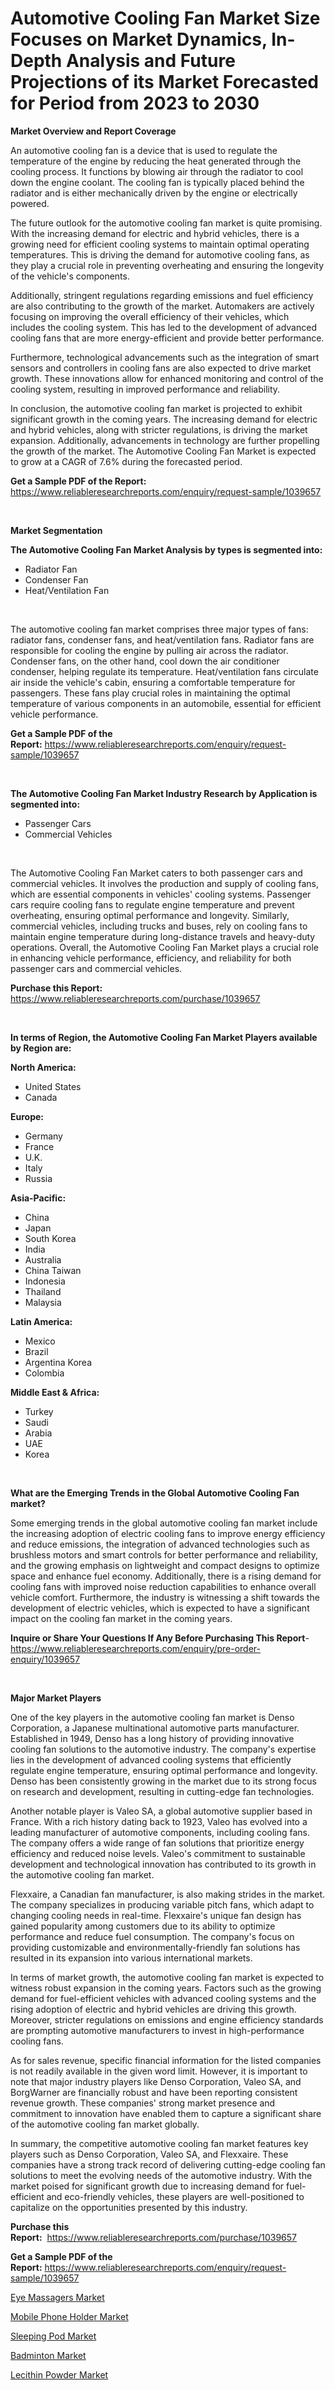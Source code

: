 <p><h1>Automotive Cooling Fan Market Size Focuses on Market Dynamics, In-Depth Analysis and Future Projections of its Market Forecasted for Period from 2023 to 2030</h1></p><p><strong>Market Overview and Report Coverage</strong></p>
<p><p>An automotive cooling fan is a device that is used to regulate the temperature of the engine by reducing the heat generated through the cooling process. It functions by blowing air through the radiator to cool down the engine coolant. The cooling fan is typically placed behind the radiator and is either mechanically driven by the engine or electrically powered.</p><p>The future outlook for the automotive cooling fan market is quite promising. With the increasing demand for electric and hybrid vehicles, there is a growing need for efficient cooling systems to maintain optimal operating temperatures. This is driving the demand for automotive cooling fans, as they play a crucial role in preventing overheating and ensuring the longevity of the vehicle's components.</p><p>Additionally, stringent regulations regarding emissions and fuel efficiency are also contributing to the growth of the market. Automakers are actively focusing on improving the overall efficiency of their vehicles, which includes the cooling system. This has led to the development of advanced cooling fans that are more energy-efficient and provide better performance.</p><p>Furthermore, technological advancements such as the integration of smart sensors and controllers in cooling fans are also expected to drive market growth. These innovations allow for enhanced monitoring and control of the cooling system, resulting in improved performance and reliability.</p><p>In conclusion, the automotive cooling fan market is projected to exhibit significant growth in the coming years. The increasing demand for electric and hybrid vehicles, along with stricter regulations, is driving the market expansion. Additionally, advancements in technology are further propelling the growth of the market. The Automotive Cooling Fan Market is expected to grow at a CAGR of 7.6% during the forecasted period.</p></p>
<p><strong>Get a Sample PDF of the Report:</strong> <a href="https://www.reliableresearchreports.com/enquiry/request-sample/1039657">https://www.reliableresearchreports.com/enquiry/request-sample/1039657</a></p>
<p>&nbsp;</p>
<p><strong>Market Segmentation</strong></p>
<p><strong>The Automotive Cooling Fan Market Analysis by types is segmented into:</strong></p>
<p><ul><li>Radiator Fan</li><li>Condenser Fan</li><li>Heat/Ventilation Fan</li></ul></p>
<p>&nbsp;</p>
<p><p>The automotive cooling fan market comprises three major types of fans: radiator fans, condenser fans, and heat/ventilation fans. Radiator fans are responsible for cooling the engine by pulling air across the radiator. Condenser fans, on the other hand, cool down the air conditioner condenser, helping regulate its temperature. Heat/ventilation fans circulate air inside the vehicle's cabin, ensuring a comfortable temperature for passengers. These fans play crucial roles in maintaining the optimal temperature of various components in an automobile, essential for efficient vehicle performance.</p></p>
<p><strong>Get a Sample PDF of the Report:</strong>&nbsp;<a href="https://www.reliableresearchreports.com/enquiry/request-sample/1039657">https://www.reliableresearchreports.com/enquiry/request-sample/1039657</a></p>
<p>&nbsp;</p>
<p><strong>The Automotive Cooling Fan Market Industry Research by Application is segmented into:</strong></p>
<p><ul><li>Passenger Cars</li><li>Commercial Vehicles</li></ul></p>
<p>&nbsp;</p>
<p><p>The Automotive Cooling Fan Market caters to both passenger cars and commercial vehicles. It involves the production and supply of cooling fans, which are essential components in vehicles' cooling systems. Passenger cars require cooling fans to regulate engine temperature and prevent overheating, ensuring optimal performance and longevity. Similarly, commercial vehicles, including trucks and buses, rely on cooling fans to maintain engine temperature during long-distance travels and heavy-duty operations. Overall, the Automotive Cooling Fan Market plays a crucial role in enhancing vehicle performance, efficiency, and reliability for both passenger cars and commercial vehicles.</p></p>
<p><strong>Purchase this Report:</strong>&nbsp; <a href="https://www.reliableresearchreports.com/purchase/1039657">https://www.reliableresearchreports.com/purchase/1039657</a></p>
<p>&nbsp;</p>
<p><strong>In terms of Region, the Automotive Cooling Fan Market Players available by Region are:</strong></p>
<p>
    <p> <strong> North America: </strong>
        <ul>
            <li>United States</li>
            <li>Canada</li>
        </ul>
        </p> 
    <p> <strong> Europe: </strong>
        <ul>
            <li>Germany</li>
            <li>France</li>
            <li>U.K.</li>
            <li>Italy</li>
            <li>Russia</li>
        </ul>
        </p> 
    <p> <strong> Asia-Pacific: </strong>
        <ul>
            <li>China</li>
            <li>Japan</li>
            <li>South Korea</li>
            <li>India</li>
            <li>Australia</li>
            <li>China Taiwan</li>
            <li>Indonesia</li>
            <li>Thailand</li>
            <li>Malaysia</li>
        </ul>
        </p> 
    <p> <strong> Latin America: </strong>
        <ul>
            <li>Mexico</li>
            <li>Brazil</li>
            <li>Argentina Korea</li>
            <li>Colombia</li>
        </ul>
        </p> 
    <p> <strong> Middle East & Africa: </strong>
        <ul>
            <li>Turkey</li>
            <li>Saudi</li>
            <li>Arabia</li>
            <li>UAE</li>
            <li>Korea</li>
        </ul>
    </p>
    </p>
<p>&nbsp;</p>
<p><strong>What are the Emerging Trends in the Global Automotive Cooling Fan market?</strong></p>
<p><p>Some emerging trends in the global automotive cooling fan market include the increasing adoption of electric cooling fans to improve energy efficiency and reduce emissions, the integration of advanced technologies such as brushless motors and smart controls for better performance and reliability, and the growing emphasis on lightweight and compact designs to optimize space and enhance fuel economy. Additionally, there is a rising demand for cooling fans with improved noise reduction capabilities to enhance overall vehicle comfort. Furthermore, the industry is witnessing a shift towards the development of electric vehicles, which is expected to have a significant impact on the cooling fan market in the coming years.</p></p>
<p><strong>Inquire or Share Your Questions If Any Before Purchasing This Report</strong>- <a href="https://www.reliableresearchreports.com/enquiry/pre-order-enquiry/1039657">https://www.reliableresearchreports.com/enquiry/pre-order-enquiry/1039657</a></p>
<p>&nbsp;</p>
<p><strong>Major Market Players</strong></p>
<p><p>One of the key players in the automotive cooling fan market is Denso Corporation, a Japanese multinational automotive parts manufacturer. Established in 1949, Denso has a long history of providing innovative cooling fan solutions to the automotive industry. The company's expertise lies in the development of advanced cooling systems that efficiently regulate engine temperature, ensuring optimal performance and longevity. Denso has been consistently growing in the market due to its strong focus on research and development, resulting in cutting-edge fan technologies.</p><p>Another notable player is Valeo SA, a global automotive supplier based in France. With a rich history dating back to 1923, Valeo has evolved into a leading manufacturer of automotive components, including cooling fans. The company offers a wide range of fan solutions that prioritize energy efficiency and reduced noise levels. Valeo's commitment to sustainable development and technological innovation has contributed to its growth in the automotive cooling fan market.</p><p>Flexxaire, a Canadian fan manufacturer, is also making strides in the market. The company specializes in producing variable pitch fans, which adapt to changing cooling needs in real-time. Flexxaire's unique fan design has gained popularity among customers due to its ability to optimize performance and reduce fuel consumption. The company's focus on providing customizable and environmentally-friendly fan solutions has resulted in its expansion into various international markets.</p><p>In terms of market growth, the automotive cooling fan market is expected to witness robust expansion in the coming years. Factors such as the growing demand for fuel-efficient vehicles with advanced cooling systems and the rising adoption of electric and hybrid vehicles are driving this growth. Moreover, stricter regulations on emissions and engine efficiency standards are prompting automotive manufacturers to invest in high-performance cooling fans.</p><p>As for sales revenue, specific financial information for the listed companies is not readily available in the given word limit. However, it is important to note that major industry players like Denso Corporation, Valeo SA, and BorgWarner are financially robust and have been reporting consistent revenue growth. These companies' strong market presence and commitment to innovation have enabled them to capture a significant share of the automotive cooling fan market globally.</p><p>In summary, the competitive automotive cooling fan market features key players such as Denso Corporation, Valeo SA, and Flexxaire. These companies have a strong track record of delivering cutting-edge cooling fan solutions to meet the evolving needs of the automotive industry. With the market poised for significant growth due to increasing demand for fuel-efficient and eco-friendly vehicles, these players are well-positioned to capitalize on the opportunities presented by this industry.</p></p>
<p><strong>Purchase this Report:</strong>&nbsp;&nbsp;<a href="https://www.reliableresearchreports.com/purchase/1039657">https://www.reliableresearchreports.com/purchase/1039657</a></p>
<p></p>
<p><strong>Get a Sample PDF of the Report:</strong>&nbsp;<a href="https://www.reliableresearchreports.com/enquiry/request-sample/1039657">https://www.reliableresearchreports.com/enquiry/request-sample/1039657</a></p>
<p><p><a href="https://medium.com/@mikeflatley6362/eye-massagers-market-comprehensive-assessment-by-type-application-and-geography-7b4886429075">Eye Massagers Market</a></p><p><a href="https://medium.com/@dougschmidt645/decoding-mobile-phone-holder-market-metrics-market-share-trends-and-growth-patterns-9d0011062964">Mobile Phone Holder Market</a></p><p><a href="https://medium.com/@birdielynch645/sleeping-pod-market-furnishes-information-on-market-share-market-trends-and-market-growth-6b629a17af59">Sleeping Pod Market</a></p><p><a href="https://medium.com/@kelsitorphy644/badminton-market-trends-forecast-and-competitive-analysis-to-2030-f953dcc4a9e9">Badminton Market</a></p><p><a href="https://medium.com/@briaabshire64/lecithin-powder-market-size-market-outlook-and-market-forecast-2023-to-2030-5dd11960d07e">Lecithin Powder Market</a></p></p>